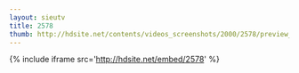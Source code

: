 ```yaml
---
layout: sieutv
title: 2578
thumb: http://hdsite.net/contents/videos_screenshots/2000/2578/preview_360p.mp4.jpg
---
```

{% include iframe src='http://hdsite.net/embed/2578' %}
 
